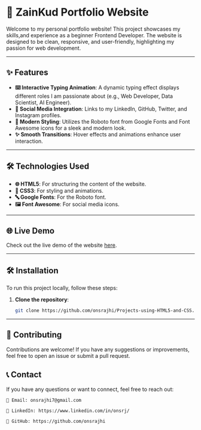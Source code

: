 # 🚀 ZainKud Portfolio Website

Welcome to my personal portfolio website! This project showcases my skills,and experience as a  beginner Frontend Developer. The website is designed to be clean, responsive, and user-friendly, highlighting my passion for web development.

---

## ✨ Features

- **⌨️ Interactive Typing Animation**: A dynamic typing effect displays different roles I am passionate about (e.g., Web Developer, Data Scientist, AI Engineer).
- **🔗 Social Media Integration**: Links to my LinkedIn, GitHub, Twitter, and Instagram profiles.
- **🎨 Modern Styling**: Utilizes the Roboto font from Google Fonts and Font Awesome icons for a sleek and modern look.
- **✨ Smooth Transitions**: Hover effects and animations enhance user interaction.

---

## 🛠️ Technologies Used

- **🌐 HTML5**: For structuring the content of the website.
- **🎨 CSS3**: For styling and animations.
- **🔤 Google Fonts**: For the Roboto font.
- **🖼️ Font Awesome**: For social media icons.

---

## 🌐 Live Demo

Check out the live demo of the website [here](#).

---


## 🛠️ Installation

To run this project locally, follow these steps:

1. **Clone the repository**:
   ```bash
   git clone https://github.com/onsrajhi/Projects-using-HTML5-and-CSS.git

---

## 🤝 Contributing

Contributions are welcome! If you have any suggestions or improvements, feel free to open an issue or submit a pull request.

## 📞 Contact

If you have any questions or want to connect, feel free to reach out:

    📧 Email: onsrajhi7@gmail.com

    🔗 LinkedIn: https://www.linkedin.com/in/onsrj/

    🐙 GitHub: https://github.com/onsrajhi